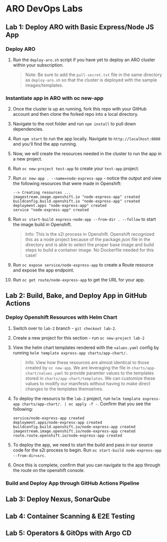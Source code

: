 # ARO DevOps Labs

## Lab 1: Deploy ARO with Basic Express/Node JS App

### Deploy ARO

1. Run the `deploy-aro.sh` script if you have yet to deploy an ARO cluster within your subscription.

    >Note: Be sure to add the `pull-secret.txt` file in the same directory as `deploy-aro.sh` so that the cluster is deployed with the sample images/templates.

### Instantiate app in ARO with oc new-app

2. Once the cluster is up an running, fork this repo with your GitHub account and then clone the forked repo into a local directory.

3. Navigate to the root folder and run `npm install` to pull down dependencies.

4. Run `npm start` to run the app locally. Navigate to `http://localhost:8080` and you'll find the app running.

5. Now, we will create the resources needed in the cluster to run the app in a new project.

6. Run `oc new-project test-app` to create your `test-app` project.

7. Run `oc new-app . --name=node-express-app` - notice the output and view the following resources that were made in Openshift:

    ```
    --> Creating resources ...
    imagestream.image.openshift.io "node-express-app" created
    buildconfig.build.openshift.io "node-express-app" created
    deployment.apps "node-express-app" created
    service "node-express-app" created
    ```

8. Run `oc start-build express-node-app --from-dir . --follow` to start the image build in Openshift.

    >Info: This is the s2i process in Openshift. Openshift recognized this as a node project because of the package.json file in the directory and is able to select the proper base image and build steps to build a container image. No Dockerfile needed for this case!

9. Run `oc expose service/node-express-app` to create a Route resource and expose the app endpoint.

10. Run `oc get route/node-express-app` to get the URL for your app.

## Lab 2: Build, Bake, and Deploy App in GitHub Actions

### Deploy Openshift Resources with Helm Chart

1. Switch over to `lab-2` branch - `git checkout lab-2`.

2. Create a new project for this section - run `oc new-project lab-2`

3. View the helm chart templates rendered with the `values.yaml` config by running `helm template express-app charts/app-chart/.`

    > Info: View how these resources are almost identical to those created by `oc new-app`. We are leveraging the file in `charts/app-chart/values.yaml` to provide paramter values to the templates stored in `charts/app-chart/templates`. We can customize these values to modify our manifests without having to make direct changes to the templates themselves.

4. To deploy the resourcs to the `lab-2` project, run `helm template express-app charts/app-chart/. | oc apply -f -`. Confirm that you see the following:

    ```
    service/node-express-app created
    deployment.apps/node-express-app created
    buildconfig.build.openshift.io/node-express-app created
    imagestream.image.openshift.io/node-express-app created
    route.route.openshift.io/node-express-app created
    ```

5. To deploy the app, we need to start the build and pass in our source code for the s2i process to begin. Run `oc start-build node-express-app --from-dir=src`.

6. Once this is complete, confirm that you can navigate to the app through the route on the openshift console.

### Build and Deploy App through GitHub Actions Pipeline



## Lab 3: Deploy Nexus, SonarQube

## Lab 4: Container Scanning & E2E Testing

## Lab 5: Operators & GitOps with Argo CD